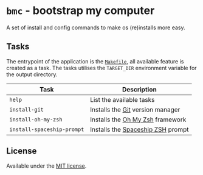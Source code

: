 # `bmc` - bootstrap my computer
A set of install and config commands to make os (re)installs more easy.

## Tasks
The entrypoint of the application is the [`Makefile`](Makefile), all available
feature is created as a task. The tasks utilises the `TARGET_DIR` environment
variable for the output directory.

| Task                       | Description                         |
| -------------------------- | ----------------------------------- |
| `help`                     | List the available tasks            |
| `install-git`              | Installs the [Git] version manager  |
| `install-oh-my-zsh`        | Installs the [Oh My Zsh] framework  |
| `install-spaceship-prompt` | Installs the [Spaceship ZSH] prompt |

## License
Available under the [MIT license](LICENSE.md).

[Git]: https://git-scm.com/
[Oh My Zsh]: https://github.com/ohmyzsh/ohmyzsh/
[Spaceship ZSH]: https://github.com/denysdovhan/spaceship-prompt

